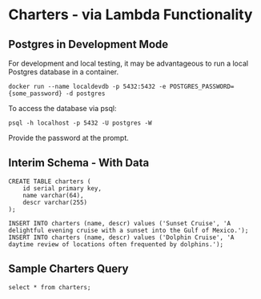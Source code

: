 # Charters - via Lambda Functionality

## Postgres in Development Mode

For development and local testing, it may be advantageous to run a local Postgres database in a container.

```
docker run --name localdevdb -p 5432:5432 -e POSTGRES_PASSWORD={some_password} -d postgres
```

To access the database via psql:

```
psql -h localhost -p 5432 -U postgres -W
```
Provide the password at the prompt.

## Interim Schema - With Data

```
CREATE TABLE charters (
    id serial primary key,
    name varchar(64),
    descr varchar(255)
);

INSERT INTO charters (name, descr) values ('Sunset Cruise', 'A delightful evening cruise with a sunset into the Gulf of Mexico.');
INSERT INTO charters (name, descr) values ('Dolphin Cruise', 'A daytime review of locations often frequented by dolphins.');
```

## Sample Charters Query

```
select * from charters;
```